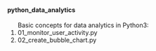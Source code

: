 <h4>python_data_analytics</h4>
<ol>Basic concepts for data analytics in Python3:
<li>01_monitor_user_activity.py</li>
<li>02_create_bubble_chart.py</li>
</ol>
